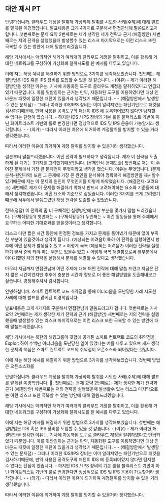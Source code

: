 ## 대안 제시 PT

안녕하십니까. 클라우드 계정을 탈취해 가상화폐 탈취를 시도한 사례(주제)에 대해 발표를 맡게된 이경학입니다.
발표내용은 크게 4가지로 구분해서 면접관님께 말씀드리고자 합니다. 
첫번째로는 문제 요약
2번째로는 제가 생각한 제가 전략과 근거 (해결방안)
세번째로는 저의 전략을 실행했을때 발생할수 있는 리스크
마지막으로는 이런 리스크 또한 극복할 수 있는 방안에 대해 말씀드리겠습니다.

해당 기사에서는 악의적인 해커가 여러개의 클라우드 계정을 탈취하고, 이를 활용해 거대한 네트워크를 구성하여 가상화폐 탈취시도를 한 예시를 다루고 있습니다. 

이에 저는 해당 예시를 해결하기 위한 방법으로 3가지를 생각해보았습니다.
첫번째는 해결방법은 IDS 혹은 IPS 장비를 도입할 수 있을 것 같습니다.
	- (이유)
	- 제가 이러한 해결방안을 생각한 이유는. 기사에 자동화된 도구로 클라우드 계정을 탈취하였다고 언급되었기 때문입니다. 이를 뒷받침하는 근거는 만약, 자동화된 도구를 이용하였다면 대상 인바운드 패킷에 일정한 패턴이 있을거라 생각했기 때문입니다.
	- 
	- (해결방안에서 발생할 수 있는 문제점)
	- 그러나 이러한 IDS/IPS 장비는 이미 알려져있는 패턴기반으로 패킷을 검사하기때문에, 만약 사용된 공격도구의 패턴이 IDS 에 등록되어있지 않다면 탐지할 수 없다는 단점이 있습니다.
	- 하지만 IDS / IPS 장비의 기본 룰을 블랙리스트 기반이 아닌 화이트리스트 기반의 룰로 변경한다면 정상적으로 IDS 및 IPS 운용이 가능할거라 생각합니다.
	- 
	- (의거)
	- 따라서 이러한 이유에 의거하여 계정탈취를 방지할 수 있을 거라 생각했습니다.

따라서 이러한 이유에 의거하여 계정 탈취를 방지할 수 있을거라 생각했습니다.






결론부터 말씀드리겠습니다. 어떤 전략이 필요하다고 생각됩니다. 제가 이 전략을 도출하게 된 계기는 3가지를 고려했기때문입니다. (문제인식-문제도출) 첫번째로 저는 이 주어진 문제에서 가장 큰 문제점이 무엇이라고 생각을 했습니다. 이유는 무엇입니다. (문제분석-원인파악) 또한 그 문제에 가장 큰 원인을 분석해야 명확하게 해결방안을 제시할수있기때문에 저는 이 문제의 원인이 무엇인지를 이렇게 파악했습니다. (해결전제-고려요소) 세번째로 제가 이 문제를 해결하기 위해서 반드시 고려해야하는 요소와 기준들에 대해서 생각해봤습니다. 어떤 요소와 기준으로 삼았습니다. 이러한 3가지를 크게 고려했기때문에 서두에서 말씀드렸던 해당 전략을 도출할 수 있었습니다.

전략(정답) 이 전략의 좀 더 구체적인 실행방안에 대한 부분을 몇가지 말씀 드리겠습니다. (구체적활동1) 첫번째는 ~ (구체적활동2) 두번째는 ~ 이런 활동들을 통해 주제에서 요구하는 어떠한 기대효과를 얻을것이라고 생각합니다.

리스크 다만 짧은 시간 동안에 한정된 정보를 가지고 문제를 풀어냈기 때문에 많이 부족한 부분이 있을것이라 생각이 듭니다. (예상되는 어려움1) 특히 이 전략을 실행하면서 향후에 어떤 문제가 발생될수 있고 > 어떻게 극복 (예상되는 어려움2) 이러한 전략을 실행하기 앞서 준비 돼야 하는 부분도 있을수 있고 > 어떻게 극복 해결함으로써 앞부분에서 이야기했던 저의 전략을 실행해서 문제를 해결할 수 있다고 생각했습니다.

마무리 지금까지 면접관님께 어떤 주제에 대해 어떤 전략에 대해 말씀 드렸고 지금은 단지 짧은 시간이었지만 추후에 충분한 시간과 정보로 더 좋은 해결방법을 도출해내보고 싶습니다. 경청해주셔서 감사합니다.






안녕하십니까. 스마트 컨트랙트 코드 취약점을 통해 이더리움을 도난당한 사례 시도한 사례에 대해 발표를 맡게된 이경학입니다.

발표내용은 크게 4가지로 구분해서 면접관님께 말씀드리고자 합니다. 
첫번째로는 기사요약
2번째로는 제가 생각한 제가 전략과 근거 (해결방안)
세번째로는 저의 전략을 실행했을때 발생할수 있는 리스크
마지막으로는 이런 리스크 또한 극복할 수 있는 방안에 대해 말씀드리겠습니다.

해당 기사에서는 북한의 해킹그룹이 깃헙에 공개된 스마트 컨트랙트 코드의 취약점을 Exploit 하여 수백만 이더리움을 도난당한 일이 있었다는 예를 다루고 있으며 제가 생각한 문제의 핵심은 스마트 컨트랙트 코드의 취약점이 오픈소스화 되어있다는 것입니다.

이에 저는 해당 예시를 해결하기 위한 방법으로 3가지를 생각해보았습니다.
첫번째 방법은 오픈소스화를








안녕하십니까. 클라우드 계정을 탈취해 가상화폐 탈취를 시도한 사례(주제)에 대해 발표를 맡게된 이경학입니다.
. 
첫번째로는 문제 요약
2번째로는 제가 생각한 제가 전략과 근거 (해결방안)
세번째로는 저의 전략을 실행했을때 발생할수 있는 리스크
마지막으로는 이런 리스크 또한 극복할 수 있는 방안에 대해 말씀드리겠습니다.

해당 기사에서는 악의적인 해커가 여러개의 클라우드 계정을 탈취하고, 이를 활용해 거대한 네트워크를 구성하여 가상화폐 탈취시도를 한 예시를 다루고 있습니다. 

이에 저는 해당 예시를 해결하기 위한 방법으로 3가지를 생각해보았습니다.
첫번째는 해결방법은 IDS 혹은 IPS 장비를 도입할 수 있을 것 같습니다.
	- (이유)
	- 제가 이러한 해결방안을 생각한 이유는. 기사에 자동화된 도구로 클라우드 계정을 탈취하였다고 언급되었기 때문입니다. 이를 뒷받침하는 근거는 만약, 자동화된 도구를 이용하였다면 대상 인바운드 패킷에 일정한 패턴이 있을거라 생각했기 때문입니다.
	- 
	- (해결방안에서 발생할 수 있는 문제점)
	- 그러나 이러한 IDS/IPS 장비는 이미 알려져있는 패턴기반으로 패킷을 검사하기때문에, 만약 사용된 공격도구의 패턴이 IDS 에 등록되어있지 않다면 탐지할 수 없다는 단점이 있습니다.
	- 하지만 IDS / IPS 장비의 기본 룰을 블랙리스트 기반이 아닌 화이트리스트 기반의 룰로 변경한다면 정상적으로 IDS 및 IPS 운용이 가능할거라 생각합니다.
	- 
	- (의거)
	- 따라서 이러한 이유에 의거하여 계정탈취를 방지할 수 있을 거라 생각했습니다.

따라서 이러한 이유에 의거하여 계정 탈취를 방지할 수 있을거라 생각했습니다.
